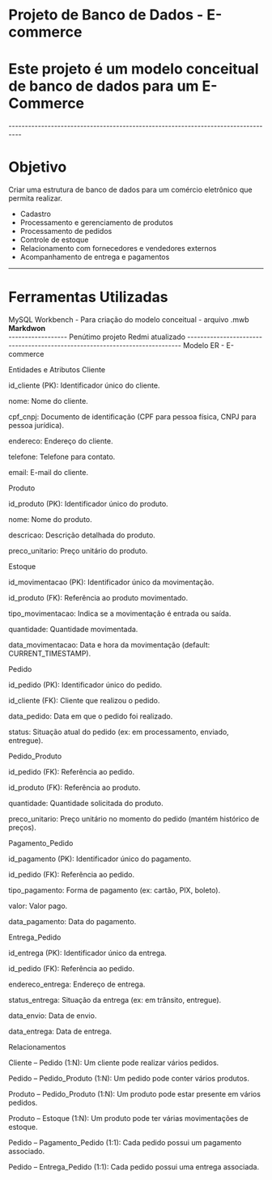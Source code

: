 # Projeto de Banco de Dados - E-commerce

<h1> Este projeto é um modelo conceitual de banco de dados para um E-Commerce</h1>
----------------------------------------------------------------------------------

# Objetivo 
Criar uma estrutura de banco de dados para um comércio eletrônico que permita realizar.
- Cadastro
- Processamento e gerenciamento de produtos
- Processamento de pedidos
- Controle de estoque
- Relacionamento com fornecedores e vendedores externos
- Acompanhamento de entrega e pagamentos
- --------------------------------------------------------------------------------

# Ferramentas Utilizadas
MySQL Workbench - Para criação do modelo conceitual - arquivo .mwb
<br>
**Markdwon**
<br>
------------------ Penútimo projeto Redmi atualizado ----------------------------------------------------------------------------
Modelo ER - E-commerce

Entidades e Atributos
Cliente

id_cliente (PK): Identificador único do cliente.

nome: Nome do cliente.

cpf_cnpj: Documento de identificação (CPF para pessoa física, CNPJ para pessoa jurídica).

endereco: Endereço do cliente.

telefone: Telefone para contato.

email: E-mail do cliente.

Produto

id_produto (PK): Identificador único do produto.

nome: Nome do produto.

descricao: Descrição detalhada do produto.

preco_unitario: Preço unitário do produto.

Estoque

id_movimentacao (PK): Identificador único da movimentação.

id_produto (FK): Referência ao produto movimentado.

tipo_movimentacao: Indica se a movimentação é entrada ou saída.

quantidade: Quantidade movimentada.

data_movimentacao: Data e hora da movimentação (default: CURRENT_TIMESTAMP).

Pedido

id_pedido (PK): Identificador único do pedido.

id_cliente (FK): Cliente que realizou o pedido.

data_pedido: Data em que o pedido foi realizado.

status: Situação atual do pedido (ex: em processamento, enviado, entregue).

Pedido_Produto

id_pedido (FK): Referência ao pedido.

id_produto (FK): Referência ao produto.

quantidade: Quantidade solicitada do produto.

preco_unitario: Preço unitário no momento do pedido (mantém histórico de preços).

Pagamento_Pedido

id_pagamento (PK): Identificador único do pagamento.

id_pedido (FK): Referência ao pedido.

tipo_pagamento: Forma de pagamento (ex: cartão, PIX, boleto).

valor: Valor pago.

data_pagamento: Data do pagamento.

Entrega_Pedido

id_entrega (PK): Identificador único da entrega.

id_pedido (FK): Referência ao pedido.

endereco_entrega: Endereço de entrega.

status_entrega: Situação da entrega (ex: em trânsito, entregue).

data_envio: Data de envio.

data_entrega: Data de entrega.

Relacionamentos

Cliente – Pedido (1:N): Um cliente pode realizar vários pedidos.

Pedido – Pedido_Produto (1:N): Um pedido pode conter vários produtos.

Produto – Pedido_Produto (1:N): Um produto pode estar presente em vários pedidos.

Produto – Estoque (1:N): Um produto pode ter várias movimentações de estoque.

Pedido – Pagamento_Pedido (1:1): Cada pedido possui um pagamento associado.

Pedido – Entrega_Pedido (1:1): Cada pedido possui uma entrega associada.

